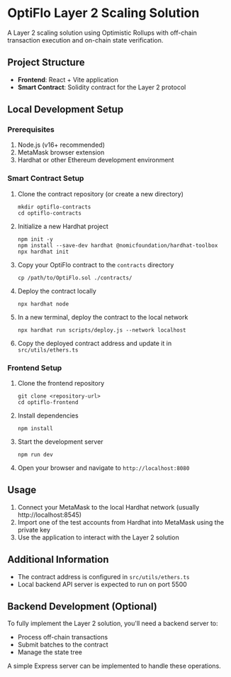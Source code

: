 
# OptiFlo Layer 2 Scaling Solution

A Layer 2 scaling solution using Optimistic Rollups with off-chain transaction execution and on-chain state verification.

## Project Structure

- **Frontend**: React + Vite application
- **Smart Contract**: Solidity contract for the Layer 2 protocol

## Local Development Setup

### Prerequisites

1. Node.js (v16+ recommended)
2. MetaMask browser extension
3. Hardhat or other Ethereum development environment

### Smart Contract Setup

1. Clone the contract repository (or create a new directory)
   ```
   mkdir optiflo-contracts
   cd optiflo-contracts
   ```

2. Initialize a new Hardhat project
   ```
   npm init -y
   npm install --save-dev hardhat @nomicfoundation/hardhat-toolbox
   npx hardhat init
   ```

3. Copy your OptiFlo contract to the `contracts` directory
   ```
   cp /path/to/OptiFlo.sol ./contracts/
   ```

4. Deploy the contract locally
   ```
   npx hardhat node
   ```

5. In a new terminal, deploy the contract to the local network
   ```
   npx hardhat run scripts/deploy.js --network localhost
   ```

6. Copy the deployed contract address and update it in `src/utils/ethers.ts`

### Frontend Setup

1. Clone the frontend repository
   ```
   git clone <repository-url>
   cd optiflo-frontend
   ```

2. Install dependencies
   ```
   npm install
   ```

3. Start the development server
   ```
   npm run dev
   ```

4. Open your browser and navigate to `http://localhost:8080`

## Usage

1. Connect your MetaMask to the local Hardhat network (usually http://localhost:8545)
2. Import one of the test accounts from Hardhat into MetaMask using the private key
3. Use the application to interact with the Layer 2 solution

## Additional Information

- The contract address is configured in `src/utils/ethers.ts`
- Local backend API server is expected to run on port 5500

## Backend Development (Optional)

To fully implement the Layer 2 solution, you'll need a backend server to:
- Process off-chain transactions
- Submit batches to the contract
- Manage the state tree

A simple Express server can be implemented to handle these operations.
